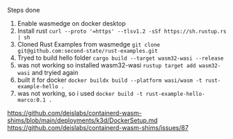 Steps done

1. Enable wasmedge on docker desktop
2. Install rust `curl --proto '=https' --tlsv1.2 -sSf https://sh.rustup.rs | sh`
3. Cloned Rust Examples from wasmedge `git clone git@github.com:second-state/rust-examples.git`
4. Tryed to build hello folder `cargo build --target wasm32-wasi --release`
5. was not working so installed wasm32-wasi `rustup target add wasm32-wasi` and tryied again
6. built it for docker `docker buildx build --platform wasi/wasm -t rust-example-hello .`
7. was not working, so i used `docker build -t rust-example-hello-marco:0.1 .`



https://github.com/deislabs/containerd-wasm-shims/blob/main/deployments/k3d/DockerSetup.md
https://github.com/deislabs/containerd-wasm-shims/issues/87